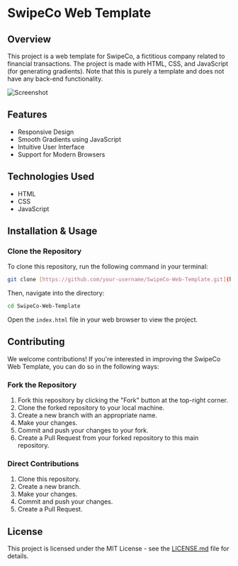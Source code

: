 # SwipeCo Web Template

## Overview

This project is a web template for SwipeCo, a fictitious company related to financial transactions. The project is made with HTML, CSS, and JavaScript (for generating gradients). Note that this is purely a template and does not have any back-end functionality.

![Screenshot](screenshot.png)

## Features

- Responsive Design
- Smooth Gradients using JavaScript
- Intuitive User Interface
- Support for Modern Browsers


## Technologies Used

- HTML
- CSS
- JavaScript

## Installation & Usage

### Clone the Repository

To clone this repository, run the following command in your terminal:

```bash
git clone [https://github.com/your-username/SwipeCo-Web-Template.git](https://github.com/amw514/Swipe-Project.git)
```

Then, navigate into the directory:

```bash
cd SwipeCo-Web-Template
```

Open the `index.html` file in your web browser to view the project.

## Contributing

We welcome contributions! If you're interested in improving the SwipeCo Web Template, you can do so in the following ways:

### Fork the Repository

1. Fork this repository by clicking the "Fork" button at the top-right corner.
2. Clone the forked repository to your local machine.
3. Create a new branch with an appropriate name.
4. Make your changes.
5. Commit and push your changes to your fork.
6. Create a Pull Request from your forked repository to this main repository.

### Direct Contributions

1. Clone this repository.
2. Create a new branch.
3. Make your changes.
4. Commit and push your changes.
5. Create a Pull Request.

## License

This project is licensed under the MIT License - see the [LICENSE.md](LICENSE.md) file for details.

